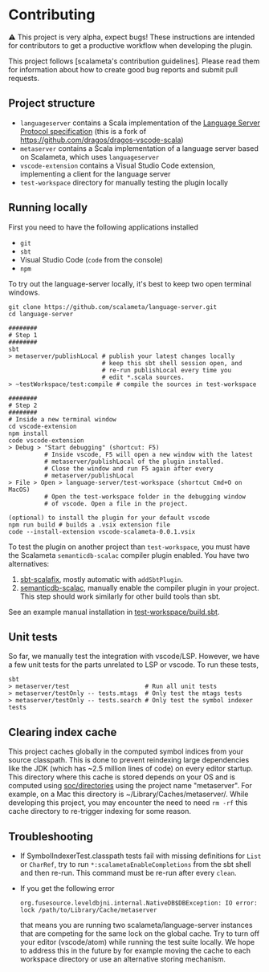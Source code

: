 # Contributing

:warning: This project is very alpha, expect bugs!
These instructions are intended for contributors to get a productive workflow when developing the plugin.

This project follows [scalameta's contribution guidelines].
Please read them for information about how to create good bug reports and submit pull requests.


## Project structure
- `languageserver` contains a Scala implementation of the [Language Server Protocol specification](https://github.com/Microsoft/language-server-protocol/blob/master/protocol.md) (this is a fork of https://github.com/dragos/dragos-vscode-scala)
- `metaserver` contains a Scala implementation of a language server based on Scalameta, which uses `languageserver`
- `vscode-extension` contains a Visual Studio Code extension, implementing a client for the language server
- `test-workspace` directory for manually testing the plugin locally


## Running locally

First you need to have the following applications installed

- `git`
- `sbt`
- Visual Studio Code (`code` from the console)
- `npm`

To try out the language-server locally, it's best to keep two open terminal
windows.

```
git clone https://github.com/scalameta/language-server.git
cd language-server

########
# Step 1
########
sbt
> metaserver/publishLocal # publish your latest changes locally
                          # keep this sbt shell session open, and
                          # re-run publishLocal every time you
                          # edit *.scala sources.
> ~testWorkspace/test:compile # compile the sources in test-workspace

########
# Step 2
########
# Inside a new terminal window
cd vscode-extension
npm install
code vscode-extension
> Debug > "Start debugging" (shortcut: F5)
          # Inside vscode, F5 will open a new window with the latest
          # metaserver/publishLocal of the plugin installed.
          # Close the window and run F5 again after every
          # metaserver/publishLocal
> File > Open > language-server/test-workspace (shortcut Cmd+O on MacOS)
          # Open the test-workspace folder in the debugging window
          # of vscode. Open a file in the project.

(optional) to install the plugin for your default vscode
npm run build # builds a .vsix extension file
code --install-extension vscode-scalameta-0.0.1.vsix
```

To test the plugin on another project than `test-workspace`, you must
have the Scalameta `semanticdb-scalac` compiler plugin enabled.
You have two alternatives:

1. [sbt-scalafix](https://scalacenter.github.io/scalafix/docs/users/installation#sbt-scalafix),
   mostly automatic with `addSbtPlugin`.
2. [semanticdb-scalac](http://scalameta.org/tutorial/#sbt), manually
   enable the compiler plugin in your project.
   This step should work similarly for other build tools than sbt.

See an example manual installation in [test-workspace/build.sbt](test-workspace/build.sbt).

## Unit tests

So far, we manually test the integration with vscode/LSP.
However, we have a few unit tests for the parts unrelated to LSP or vscode.
To run these tests,
```
sbt
> metaserver/test                     # Run all unit tests
> metaserver/testOnly -- tests.mtags  # Only test the mtags tests
> metaserver/testOnly -- tests.search # Only test the symbol indexer tests
```

## Clearing index cache

This project caches globally in the computed symbol indices from your
source classpath.
This is done to prevent reindexing large dependencies like the JDK
(which has ~2.5 million lines of code) on every editor startup.
This directory where this cache is stored depends on your OS and is
computed using [soc/directories](https://github.com/soc/directories)
using the project name "metaserver".
For example, on a Mac this directory is ~/Library/Caches/metaserver/.
While developing this project, you may encounter the need to need
`rm -rf` this cache directory to re-trigger indexing for some reason.


## Troubleshooting

- If SymbolIndexerTest.classpath tests fail with missing definitions for
  `List` or `CharRef`, try to run `*:scalametaEnableCompletions` from the
  sbt shell and then re-run. This command must be re-run after every
  `clean`.
- If you get the following error

      org.fusesource.leveldbjni.internal.NativeDB$DBException: IO error: lock /path/to/Library/Cache/metaserver

  that means you are running two scalameta/language-server instances
  that are competing for the same lock on the global cache.
  Try to turn off your editor (vscode/atom) while running the test suite
  locally.
  We hope to address this in the future by for example moving the cache to
  each workspace directory or use an alternative storing mechanism.
